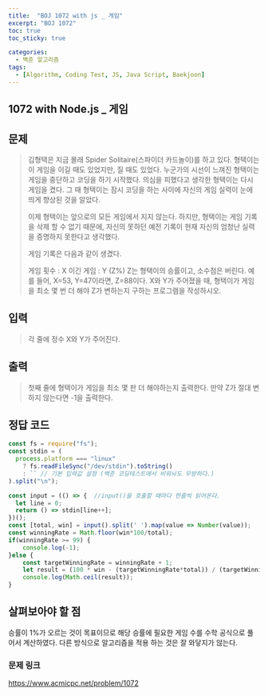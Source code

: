 ```yaml
---
title:  "BOJ 1072 with js _ 게임"
excerpt: "BOJ 1072"
toc: true
toc_sticky: true

categories:
  - 백준 알고리즘
tags:
  - [Algorithm, Coding Test, JS, Java Script, Baekjoon]
---  
```


## 1072 with Node.js _ 게임 ##

## 문제 ## 
> 김형택은 지금 몰래 Spider Solitaire(스파이더 카드놀이)를 하고 있다. 형택이는 이 게임을 이길 때도 있었지만, 질 때도 있었다. 누군가의 시선이 느껴진 형택이는 게임을 중단하고 코딩을 하기 시작했다. 의심을 피했다고 생각한 형택이는 다시 게임을 켰다. 그 때 형택이는 잠시 코딩을 하는 사이에 자신의 게임 실력이 눈에 띄게 향상된 것을 알았다.
>
> 이제 형택이는 앞으로의 모든 게임에서 지지 않는다. 하지만, 형택이는 게임 기록을 삭제 할 수 없기 때문에, 자신의 못하던 예전 기록이 현재 자신의 엄청난 실력을 증명하지 못한다고 생각했다.
>
>게임 기록은 다음과 같이 생겼다.
>
>게임 횟수 : X
>이긴 게임 : Y (Z%)
>Z는 형택이의 승률이고, 소수점은 버린다. 예를 들어, X=53, Y=47이라면, Z=88이다.
>X와 Y가 주어졌을 때, 형택이가 게임을 최소 몇 번 더 해야 Z가 변하는지 구하는 프로그램을 작성하시오.

## 입력 ## 
>각 줄에 정수 X와 Y가 주어진다.

## 출력 ##
> 첫째 줄에 형택이가 게임을 최소 몇 판 더 해야하는지 출력한다. 만약 Z가 절대 변하지 않는다면 -1을 출력한다.

## 정답 코드 ##
```js
const fs = require("fs");
const stdin = (
  process.platform === "linux"
    ? fs.readFileSync("/dev/stdin").toString()
    : `` // 기본 입력값 설정 (백준 코딩테스트에서 비워놔도 무방하다.)
).split("\n");

const input = (() => {  //input()을 호출할 때마다 한줄씩 읽어온다.
  let line = 0;
  return () => stdin[line++];
})(); 
const [total, win] = input().split(' ').map(value => Number(value));
const winningRate = Math.floor(win*100/total);
if(winningRate >= 99) {
    console.log(-1);
}else {
    const targetWinningRate = winningRate + 1;
    let result = (100 * win - (targetWinningRate*total)) / (targetWinningRate - 100);
    console.log(Math.ceil(result));
}
```
## 살펴보아야 할 점 ##
승률이 1%가 오르는 것이 목표이므로 해당 승률에 필요한 게임 수를 수학 공식으로 풀어서 계산하였다.
다른 방식으로 알고리즘을 적용 하는 것은 잘 와닿지가 않는다.


### 문제 링크 ### 
<a href="https://www.acmicpc.net/problem/1072" target="_blank">https://www.acmicpc.net/problem/1072 </a>
